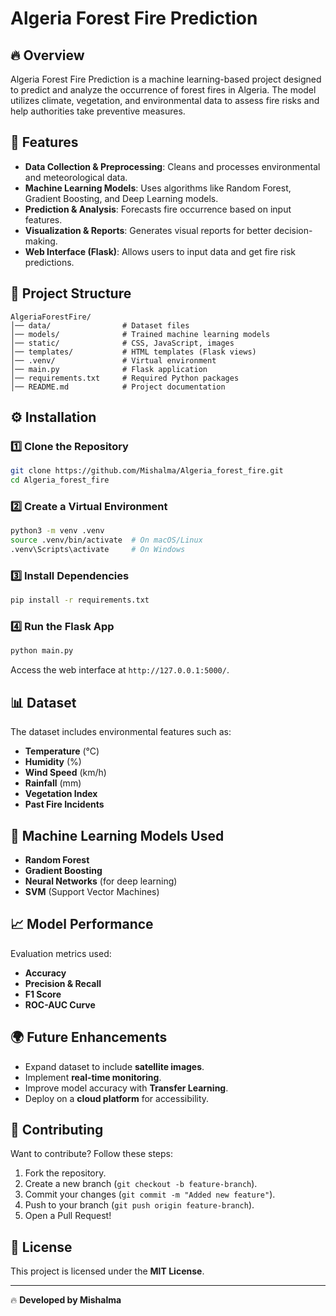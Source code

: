 # Algeria Forest Fire Prediction

## 🔥 Overview
Algeria Forest Fire Prediction is a machine learning-based project designed to predict and analyze the occurrence of forest fires in Algeria. The model utilizes climate, vegetation, and environmental data to assess fire risks and help authorities take preventive measures.

## 🚀 Features
- **Data Collection & Preprocessing**: Cleans and processes environmental and meteorological data.
- **Machine Learning Models**: Uses algorithms like Random Forest, Gradient Boosting, and Deep Learning models.
- **Prediction & Analysis**: Forecasts fire occurrence based on input features.
- **Visualization & Reports**: Generates visual reports for better decision-making.
- **Web Interface (Flask)**: Allows users to input data and get fire risk predictions.

## 📂 Project Structure
```
AlgeriaForestFire/
│── data/                # Dataset files
│── models/              # Trained machine learning models
│── static/              # CSS, JavaScript, images
│── templates/           # HTML templates (Flask views)
│── .venv/               # Virtual environment
│── main.py              # Flask application
│── requirements.txt     # Required Python packages
│── README.md            # Project documentation
```

## ⚙️ Installation
### 1️⃣ Clone the Repository
```bash
git clone https://github.com/Mishalma/Algeria_forest_fire.git
cd Algeria_forest_fire
```

### 2️⃣ Create a Virtual Environment
```bash
python3 -m venv .venv
source .venv/bin/activate  # On macOS/Linux
.venv\Scripts\activate     # On Windows
```

### 3️⃣ Install Dependencies
```bash
pip install -r requirements.txt
```

### 4️⃣ Run the Flask App
```bash
python main.py
```
Access the web interface at `http://127.0.0.1:5000/`.

## 📊 Dataset
The dataset includes environmental features such as:
- **Temperature** (°C)
- **Humidity** (%)
- **Wind Speed** (km/h)
- **Rainfall** (mm)
- **Vegetation Index**
- **Past Fire Incidents**

## 🧠 Machine Learning Models Used
- **Random Forest**
- **Gradient Boosting**
- **Neural Networks** (for deep learning)
- **SVM** (Support Vector Machines)

## 📈 Model Performance
Evaluation metrics used:
- **Accuracy**
- **Precision & Recall**
- **F1 Score**
- **ROC-AUC Curve**

## 🌍 Future Enhancements
- Expand dataset to include **satellite images**.
- Implement **real-time monitoring**.
- Improve model accuracy with **Transfer Learning**.
- Deploy on a **cloud platform** for accessibility.

## 🤝 Contributing
Want to contribute? Follow these steps:
1. Fork the repository.
2. Create a new branch (`git checkout -b feature-branch`).
3. Commit your changes (`git commit -m "Added new feature"`).
4. Push to your branch (`git push origin feature-branch`).
5. Open a Pull Request!

## 📜 License
This project is licensed under the **MIT License**.

---
🔥 **Developed by Mishalma**

